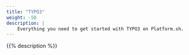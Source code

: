 ```yaml
---
title: "TYPO3"
weight: -50
description: |
    Everything you need to get started with TYPO3 on Platform.sh.
---
```


{{% description %}}

